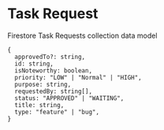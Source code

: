# Task Request

Firestore Task Requests collection data model

```
{
  approvedTo?: string,
  id: string,
  isNoteworthy: boolean,
  priority: "LOW" | "Normal" | "HIGH",
  purpose: string,
  requestedBy: string[],
  status: "APPROVED" | "WAITING",
  title: string,
  type: "feature" | "bug",
}
```
